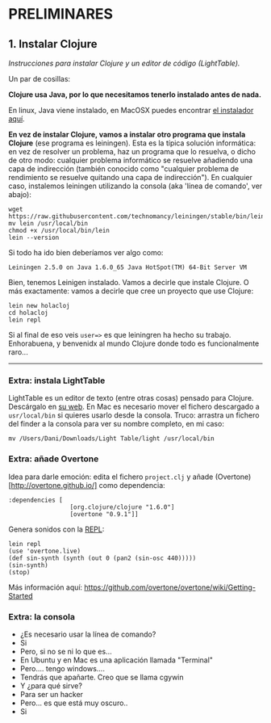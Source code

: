 
# PRELIMINARES


## 1. Instalar Clojure

*Instrucciones para instalar Clojure y un editor de código (LightTable).*

Un par de cosillas:

**Clojure usa Java, por lo que necesitamos tenerlo instalado antes de nada.**

En linux, Java viene instalado, en MacOSX puedes encontrar [el instalador aquí](http://www.oracle.com/technetwork/java/javase/downloads/jdk8-downloads-2133151.html).

**En vez de instalar Clojure, vamos a instalar otro programa que instala Clojure** (ese programa es leiningen). Esta es la típica solución informática: en vez de resolver un problema, haz un programa que lo resuelva, o dicho de otro modo: cualquier problema informático se resuelve añadiendo una capa de indirección (también conocido como "cualquier problema de rendimiento se resuelve quitando una capa de indirección"). En cualquier caso, instalemos leiningen utilizando la consola (aka 'línea de comando', ver abajo):

```
wget https://raw.githubusercontent.com/technomancy/leiningen/stable/bin/lein
mv lein /usr/local/bin
chmod +x /usr/local/bin/lein
lein --version
```

Si todo ha ido bien deberíamos ver algo como:
```
Leiningen 2.5.0 on Java 1.6.0_65 Java HotSpot(TM) 64-Bit Server VM
```
Bien, tenemos Leinigen instalado. Vamos a decirle que instale Clojure. O más exactamente: vamos a decirle que cree un proyecto que use Clojure:

```
lein new holacloj
cd holacloj
lein repl
```

Si al final de eso veis ```user=>``` es que leiningren ha hecho su trabajo. Enhorabuena, y benvenidx al mundo Clojure donde todo es funcionalmente raro...

---

### Extra: instala LightTable

LightTable es un editor de texto (entre otras cosas) pensado para Clojure. Descárgalo en [su web](http://lighttable.com/). En Mac es necesario mover el fichero descargado a ```usr/local/bin``` si quieres usarlo desde la consola. Truco: arrastra un fichero del finder a la consola para ver su nombre completo, en mi caso:

```
mv /Users/Dani/Downloads/Light Table/light /usr/local/bin
```

### Extra: añade Overtone

Idea para darle emoción: edita el fichero ```project.clj``` y añade (Overtone)[http://overtone.github.io/] como dependencia:

```
:dependencies [
                 [org.clojure/clojure "1.6.0"]
                 [overtone "0.9.1"]]
```

Genera sonidos con la [REPL](http://en.wikipedia.org/wiki/Read%E2%80%93eval%E2%80%93print_loop):
```
lein repl
(use 'overtone.live)
(def sin-synth (synth (out 0 (pan2 (sin-osc 440)))))
(sin-synth)
(stop)
```

Más información aquí: https://github.com/overtone/overtone/wiki/Getting-Started

### Extra: la consola

- ¿Es necesario usar la línea de comando?
- Si
- Pero, si no se ni lo que es...
- En Ubuntu y en Mac es una aplicación llamada "Terminal"
- Pero.... tengo windows....
- Tendrás que apañarte. Creo que se llama cgywin
- Y ¿para qué sirve?
- Para ser un hacker
- Pero... es que está muy oscuro..
- Si
